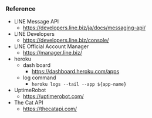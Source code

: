 ### Reference
- LINE Message API
    - https://developers.line.biz/ja/docs/messaging-api/
- LINE Developers
    - https://developers.line.biz/console/
- LINE Official Account Manager
    - https://manager.line.biz/
- heroku
    - dash board
        - https://dashboard.heroku.com/apps
    - log command
        - `heroku logs --tail --app ${app-name}`
- UptimeRobot
    - https://uptimerobot.com/
- The Cat API
  - https://thecatapi.com/
    